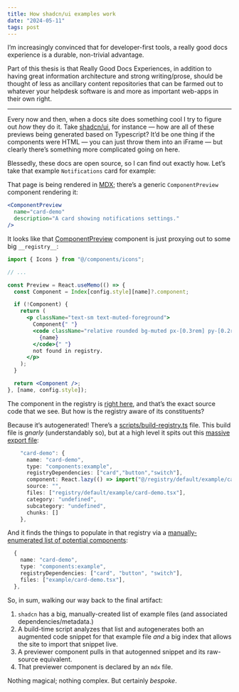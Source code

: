 ```yaml
---
title: How shadcn/ui examples work
date: "2024-05-11"
tags: post
---
```


I’m increasingly convinced that for developer-first tools, a really good docs experience is a durable, non-trivial advantage.

Part of this thesis is that Really Good Docs Experiences, in addition to having great information architecture and strong writing/prose, should be thought of less as ancillary content repositories that can be farmed out to whatever your helpdesk software is and more as important web-apps in their own right.

---

Every now and then, when a docs site does something cool I try to figure out _how_ they do it. Take [shadcn/ui](https://ui.shadcn.com/docs/components/card), for instance — how are all of these previews being generated based on Typescript? It’d be one thing if the components were HTML — you can just throw them into an iFrame — but clearly there’s something more complicated going on here.

Blessedly, these docs are open source, so I can find out exactly how. Let’s take that example `Notifications` card for example:

That page is being rendered in [MDX](https://github.com/shadcn-ui/ui/blob/main/apps/www/content/docs/components/card.mdx?plain=1); there’s a generic `ComponentPreview` component rendering it:

```jsx
<ComponentPreview
  name="card-demo"
  description="A card showing notifications settings."
/>
```

It looks like that [ComponentPreview](https://github.com/shadcn-ui/ui/blob/816b654f07b77c9c4c160ed42f0bb104592e3484/apps/www/components/component-preview.tsx#L21) component is just proxying out to some big `__registry__`:

```jsx
import { Icons } from "@/components/icons";

// ...

const Preview = React.useMemo(() => {
  const Component = Index[config.style][name]?.component;

  if (!Component) {
    return (
      <p className="text-sm text-muted-foreground">
        Component{" "}
        <code className="relative rounded bg-muted px-[0.3rem] py-[0.2rem] font-mono text-sm">
          {name}
        </code>{" "}
        not found in registry.
      </p>
    );
  }

  return <Component />;
}, [name, config.style]);
```

The component in the registry is [right here](https://github.com/shadcn-ui/ui/blob/main/apps/www/__registry__/default/example/card-demo.tsx), and that’s the exact source code that we see. But how is the registry aware of its constituents?

Because it’s autogenerated! There’s a [scripts/build-registry.ts](https://github.com/shadcn-ui/ui/blob/main/apps/www/scripts/build-registry.mts) file. This build file is _gnarly_ (understandably so), but at a high level it spits out this [massive export file](https://github.com/shadcn-ui/ui/blob/main/apps/www/__registry__/index.tsx):

```ts
    "card-demo": {
      name: "card-demo",
      type: "components:example",
      registryDependencies: ["card","button","switch"],
      component: React.lazy(() => import("@/registry/default/example/card-demo")),
      source: "",
      files: ["registry/default/example/card-demo.tsx"],
      category: "undefined",
      subcategory: "undefined",
      chunks: []
    },
```

And it finds the things to populate in that registry via a [manually-enumerated list of potential components](https://github.com/shadcn-ui/ui/blob/816b654f07b77c9c4c160ed42f0bb104592e3484/apps/www/registry/examples.ts#L173):

```ts
  {
    name: "card-demo",
    type: "components:example",
    registryDependencies: ["card", "button", "switch"],
    files: ["example/card-demo.tsx"],
  },
```

So, in sum, walking our way back to the final artifact:

1. `shadcn` has a big, manually-created list of example files (and associated dependencies/metadata.)
2. A build-time script analyzes that list and autogenerates both an augmented code snippet for that example file _and_ a big index that allows the site to import that snippet live.
3. A previewer component pulls in that autogenned snippet and its raw-source equivalent.
4. That previewer component is declared by an `mdx` file.

Nothing magical; nothing complex. But certainly _bespoke_.

